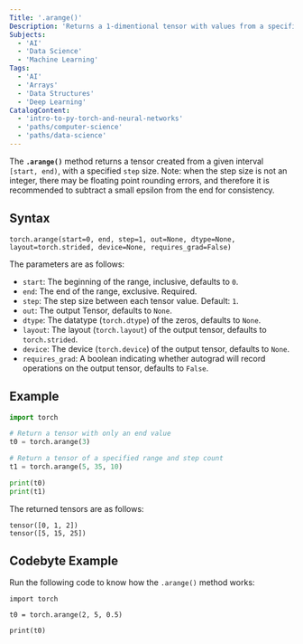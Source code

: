```yaml
---
Title: '.arange()'
Description: 'Returns a 1-dimentional tensor with values from a specified range.'
Subjects:
  - 'AI'
  - 'Data Science'
  - 'Machine Learning'
Tags:
  - 'AI'
  - 'Arrays'
  - 'Data Structures'
  - 'Deep Learning'
CatalogContent:
  - 'intro-to-py-torch-and-neural-networks'
  - 'paths/computer-science'
  - 'paths/data-science'
---
```


The **`.arange()`** method returns a tensor created from a given interval `[start, end)`, with a specified `step` size. Note: when the step size is not an integer, there may be floating point rounding errors, and therefore it is recommended to subtract a small epsilon from the end for consistency.

## Syntax

```pseudo
torch.arange(start=0, end, step=1, out=None, dtype=None, layout=torch.strided, device=None, requires_grad=False)
```

The parameters are as follows:

- `start`: The beginning of the range, inclusive, defaults to `0`.
- `end`: The end of the range, exclusive. Required.
- `step`: The step size between each tensor value. Default: `1`. 
- `out`: The output Tensor, defaults to `None`.
- `dtype`: The datatype (`torch.dtype`) of the zeros, defaults to `None`.
- `layout`: The layout (`torch.layout`) of the output tensor, defaults to `torch.strided`.
- `device`: The device (`torch.device`) of the output tensor, defaults to `None`.
- `requires_grad`: A boolean indicating whether autograd will record operations on the output tensor, defaults to `False`.

## Example

```py
import torch

# Return a tensor with only an end value
t0 = torch.arange(3)

# Return a tensor of a specified range and step count
t1 = torch.arange(5, 35, 10)

print(t0)
print(t1)
```

The returned tensors are as follows:

```shell
tensor([0, 1, 2])
tensor([5, 15, 25])
```

## Codebyte Example

Run the following code to know how the `.arange()` method works:

```codebyte/python
import torch

t0 = torch.arange(2, 5, 0.5)

print(t0)
```
